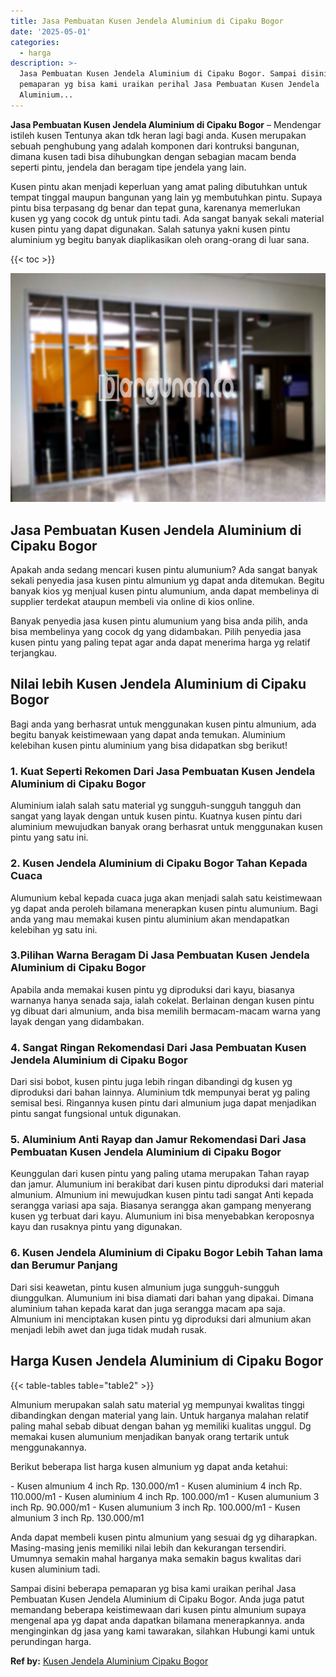 ```yaml
---
title: Jasa Pembuatan Kusen Jendela Aluminium di Cipaku Bogor
date: '2025-05-01'
categories:
  - harga
description: >-
  Jasa Pembuatan Kusen Jendela Aluminium di Cipaku Bogor. Sampai disini beberapa
  pemaparan yg bisa kami uraikan perihal Jasa Pembuatan Kusen Jendela
  Aluminium...
---
```


**Jasa Pembuatan Kusen Jendela Aluminium di Cipaku Bogor** – Mendengar istileh kusen Tentunya akan tdk heran lagi bagi anda. Kusen merupakan sebuah penghubung yang adalah komponen dari kontruksi bangunan, dimana kusen tadi bisa dihubungkan dengan sebagian macam benda seperti pintu, jendela dan beragam tipe jendela yang lain.

Kusen pintu akan menjadi keperluan yang amat paling dibutuhkan untuk tempat tinggal maupun bangunan yang lain yg membutuhkan pintu. Supaya pintu bisa terpasang dg benar dan tepat guna, karenanya memerlukan kusen yg yang cocok dg untuk pintu tadi. Ada sangat banyak sekali material kusen pintu yang dapat digunakan. Salah satunya yakni kusen pintu aluminium yg begitu banyak diaplikasikan oleh orang-orang di luar sana.

{{< toc >}}

![Jasa Pembuatan Kusen Jendela Aluminium di Cipaku Bogor](/images/harga-kusen-jendela-alumunium-47.png)

## Jasa Pembuatan Kusen Jendela Aluminium di Cipaku Bogor

Apakah anda sedang mencari kusen pintu alumunium? Ada sangat banyak sekali penyedia jasa kusen pintu almunium yg dapat anda ditemukan. Begitu banyak kios yg menjual kusen pintu alumunium, anda dapat membelinya di supplier terdekat ataupun membeli via online di kios online.

Banyak penyedia jasa kusen pintu alumunium yang bisa anda pilih, anda bisa membelinya yang cocok dg yang didambakan. Pilih penyedia jasa kusen pintu yang paling tepat agar anda dapat menerima harga yg relatif terjangkau.

## Nilai lebih Kusen Jendela Aluminium di Cipaku Bogor

Bagi anda yang berhasrat untuk menggunakan kusen pintu almunium, ada begitu banyak keistimewaan yang dapat anda temukan. Aluminium kelebihan kusen pintu aluminium yang bisa didapatkan sbg berikut!

### 1\. Kuat Seperti Rekomen Dari Jasa Pembuatan Kusen Jendela Aluminium di Cipaku Bogor

Aluminium ialah salah satu material yg sungguh-sungguh tangguh dan sangat yang layak dengan untuk kusen pintu. Kuatnya kusen pintu dari aluminium mewujudkan banyak orang berhasrat untuk menggunakan kusen pintu yang satu ini.

### 2\. Kusen Jendela Aluminium di Cipaku Bogor Tahan Kepada Cuaca

Alumunium kebal kepada cuaca juga akan menjadi salah satu keistimewaan yg dapat anda peroleh bilamana menerapkan kusen pintu alumunium. Bagi anda yang mau memakai kusen pintu aluminium akan mendapatkan kelebihan yg satu ini.

### 3.Pilihan Warna Beragam Di Jasa Pembuatan Kusen Jendela Aluminium di Cipaku Bogor

Apabila anda memakai kusen pintu yg diproduksi dari kayu, biasanya warnanya hanya senada saja, ialah cokelat. Berlainan dengan kusen pintu yg dibuat dari almunium, anda bisa memilih bermacam-macam warna yang layak dengan yang didambakan.

### 4\. Sangat Ringan Rekomendasi Dari Jasa Pembuatan Kusen Jendela Aluminium di Cipaku Bogor

Dari sisi bobot, kusen pintu juga lebih ringan dibandingi dg kusen yg diproduksi dari bahan lainnya. Aluminium tdk mempunyai berat yg paling semisal besi. Ringannya kusen pintu dari almunium juga dapat menjadikan pintu sangat fungsional untuk digunakan.

### 5\. Aluminium Anti Rayap dan Jamur Rekomendasi Dari Jasa Pembuatan Kusen Jendela Aluminium di Cipaku Bogor

Keunggulan dari kusen pintu yang paling utama merupakan Tahan rayap dan jamur. Alumunium ini berakibat dari kusen pintu diproduksi dari material almunium. Almunium ini mewujudkan kusen pintu tadi sangat Anti kepada serangga variasi apa saja. Biasanya serangga akan gampang menyerang kusen yg terbuat dari kayu. Alumunium ini bisa menyebabkan keroposnya kayu dan rusaknya pintu yang digunakan.

### 6\. Kusen Jendela Aluminium di Cipaku Bogor Lebih Tahan lama dan Berumur Panjang

Dari sisi keawetan, pintu kusen almunium juga sungguh-sungguh diunggulkan. Alumunium ini bisa diamati dari bahan yang dipakai. Dimana aluminium tahan kepada karat dan juga serangga macam apa saja. Almunium ini menciptakan kusen pintu yg diproduksi dari almunium akan menjadi lebih awet dan juga tidak mudah rusak.

## Harga Kusen Jendela Aluminium di Cipaku Bogor

{{< table-tables table="table2" >}}

Almunium merupakan salah satu material yg mempunyai kwalitas tinggi dibandingkan dengan material yang lain. Untuk harganya malahan relatif paling mahal sebab dibuat dengan bahan yg memiliki kualitas unggul. Dg memakai kusen alumunium menjadikan banyak orang tertarik untuk menggunakannya.

Berikut beberapa list harga kusen almunium yg dapat anda ketahui:

\- Kusen almunium 4 inch Rp. 130.000/m1 - Kusen aluminium 4 inch Rp. 110.000/m1 - Kusen aluminium 4 inch Rp. 100.000/m1 - Kusen alumunium 3 inch Rp. 90.000/m1 - Kusen alumunium 3 inch Rp. 100.000/m1 - Kusen almunium 3 inch Rp. 130.000/m1

Anda dapat membeli kusen pintu almunium yang sesuai dg yg diharapkan. Masing-masing jenis memiliki nilai lebih dan kekurangan tersendiri. Umumnya semakin mahal harganya maka semakin bagus kwalitas dari kusen aluminium tadi.

Sampai disini beberapa pemaparan yg bisa kami uraikan perihal Jasa Pembuatan Kusen Jendela Aluminium di Cipaku Bogor. Anda juga patut memandang beberapa keistimewaan dari kusen pintu almunium supaya mengenal apa yg dapat anda dapatkan bilamana menerapkannya. anda menginginkan dg jasa yang kami tawarakan, silahkan Hubungi kami untuk perundingan harga.

**Ref by:** [Kusen Jendela Aluminium Cipaku Bogor](https://id.wikipedia.org/wiki/Kusen)
